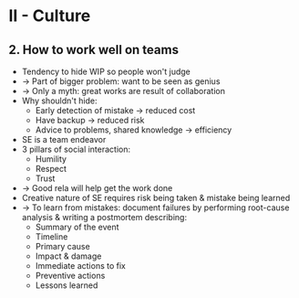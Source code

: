 # II - Culture
## 2. How to work well on teams
- Tendency to hide WIP so people won't judge
- -> Part of bigger problem: want to be seen as genius
- -> Only a myth: great works are result of collaboration
- Why shouldn't hide:
  - Early detection of mistake -> reduced cost
  - Have backup -> reduced risk
  - Advice to problems, shared knowledge -> efficiency
- SE is a team endeavor
- 3 pillars of social interaction:
  - Humility
  - Respect
  - Trust
- -> Good rela will help get the work done
- Creative nature of SE requires risk being taken & mistake being learned
- -> To learn from mistakes: document failures by performing root-cause analysis & writing a postmortem describing:
  - Summary of the event
  - Timeline
  - Primary cause
  - Impact & damage
  - Immediate actions to fix
  - Preventive actions
  - Lessons learned